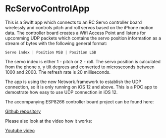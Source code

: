 # RcServoControlApp

This is a Swift app which connects to an RC Servo controller board wirelessly and controls pitch and roll servos based on the iPhone motion data. The controller board creates a Wifi Access Point and listens for upcomming UDP packets which contains the servo position information as a stream of bytes with the following general format:

`Servo index | Position MSB | Position LSB`

The servo index is either 1 - pitch or 2 - roll. The servo position is calculated from the phone x, y tilt degrees and converted to microseconds between 1000 and 2000. The refresh rate is 20 milliseconds.

The app is using the new Network.framework to establish the UDP connection, so it is only running on iOS 12 and above. This is a POC app to demostrate how easy to use UDP connection in iOS 12.

The accompanying ESP8266 controller board project can be found here:

[Github repository](https://github.com/bodri/UdpRcServoController)

Please also look at the video how it works:

[Youtube video](https://youtu.be/DdeC2BoUnDc)
